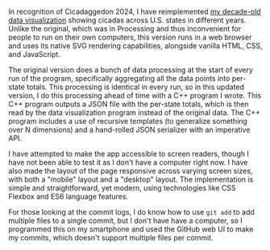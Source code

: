 In recognition of Cicadaggedon 2024, I have reimplemented [my decade-old data visualization](https://github.com/YawarRaza7349/CyclicCicadas) showing cicadas across U.S. states in different years. Unlike the original, which was in Processing and thus inconvenient for people to run on their own computers, this version runs in a web browser and uses its native SVG rendering capabilities, alongside vanilla HTML, CSS, and JavaScript. 

The original version does a bunch of data processing at the start of every run of the program, specifically aggregating all the data points into per-state totals. This processing is identical in every run, so in this updated version, I do this processing ahead of time with a C++ program I wrote. This C++ program outputs a JSON file with the per-state totals, which is then read by the data visualization program instead of the original data. The C++ program includes a use of recursive templates (to generalize something over N dimensions) and a hand-rolled JSON serializer with an imperative API.

I have attempted to make the app accessible to screen readers, though I have not been able to test it as I don't have a computer right now. I have also made the layout of the page responsive across varying screen sizes, with both a "mobile" layout and a "desktop" layout. The implementation is simple and straightforward, yet modern, using technologies like CSS Flexbox and ES6 language features.

For those looking at the commit logs, I do know how to use `git add` to add multiple files to a single commit, but I don't have have a computer, so I programmed this on my smartphone and used the GitHub web UI to make my commits, which doesn't support multiple files per commit.
